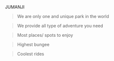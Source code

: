 JUMANJI

> We are only one and unique park in the world

> We provide all type of adventure you need

> Most places/ spots to enjoy

> Highest bungee

> Coolest rides